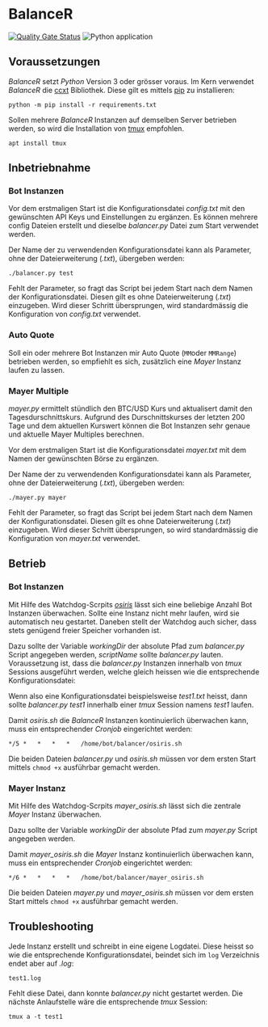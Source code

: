 # BalanceR
[![Quality Gate Status](https://sonarcloud.io/api/project_badges/measure?project=RetGal_BalanceR&metric=alert_status)](https://sonarcloud.io/dashboard?id=RetGal_BalanceR)
![Python application](https://github.com/RetGal/BalanceR/workflows/Python%20application/badge.svg)

## Voraussetzungen

*BalanceR* setzt *Python* Version 3 oder grösser voraus.
Im Kern verwendet *BalanceR* die [ccxt](https://github.com/ccxt/ccxt) Bibliothek. Diese gilt es mittels [pip](https://pypi.org/project/pip/) zu installieren:

`python -m pip install -r requirements.txt`

Sollen mehrere *BalanceR* Instanzen auf demselben Server betrieben werden, so wird die Installation von [tmux](https://github.com/tmux/tmux/wiki) empfohlen.

`apt install tmux`

## Inbetriebnahme
### Bot Instanzen
Vor dem erstmaligen Start ist die Konfigurationsdatei *config.txt* mit den gewünschten API Keys und Einstellungen zu ergänzen.
Es können mehrere config Dateien erstellt und dieselbe *balancer.py* Datei zum Start verwendet werden.

Der Name der zu verwendenden Konfigurationsdatei kann als Parameter, ohne der Dateierweiterung (*.txt*), übergeben werden:

`./balancer.py test`

Fehlt der Parameter, so fragt das Script bei jedem Start nach dem Namen der Konfigurationsdatei. Diesen gilt es ohne Dateierweiterung (*.txt*) einzugeben. Wird dieser Schritt übersprungen, wird standardmässig die Konfiguration von *config.txt* verwendet.

### Auto Quote
Soll ein oder mehrere Bot Instanzen mir Auto Quote (`MM`oder `MMRange`) betrieben werden, so empfiehlt es sich, zusätzlich eine *Mayer* Instanz laufen zu lassen.

### Mayer Multiple
*mayer.py* ermittelt stündlich den BTC/USD Kurs und aktualisert damit den Tagesdurschnittskurs.
Aufgrund des Durschnittskurses der letzten 200 Tage und dem aktuellen Kurswert können die Bot Instanzen sehr genaue und aktuelle Mayer Multiples berechnen.

Vor dem erstmaligen Start ist die Konfigurationsdatei *mayer.txt* mit dem Namen der gewünschten Börse zu ergänzen.

Der Name der zu verwendenden Konfigurationsdatei kann als Parameter, ohne der Dateierweiterung (*.txt*), übergeben werden:

`./mayer.py mayer`

Fehlt der Parameter, so fragt das Script bei jedem Start nach dem Namen der Konfigurationsdatei. Diesen gilt es ohne Dateierweiterung (*.txt*) einzugeben. Wird dieser Schritt übersprungen, so wird standardmässig die Konfiguration von *mayer.txt* verwendet.

## Betrieb
### Bot Instanzen
Mit Hilfe des Watchdog-Scrpits *[osiris](https://github.com/RetGal/osiris)* lässt sich eine beliebige Anzahl Bot Instanzen überwachen.
Sollte eine Instanz nicht mehr laufen, wird sie automatisch neu gestartet. Daneben stellt der Watchdog auch sicher, dass stets genügend freier Speicher vorhanden ist.

Dazu sollte der Variable *workingDir* der absolute Pfad zum *balancer.py* Script angegeben werden, *scriptName* sollte *balancer.py* lauten.
Voraussetzung ist, dass die *balancer.py* Instanzen innerhalb von *tmux* Sessions ausgeführt werden, welche gleich heissen wie die entsprechende Konfigurationsdatei:

Wenn also eine Konfigurationsdatei beispielsweise *test1.txt* heisst, dann sollte *balancer.py test1* innerhalb einer *tmux* Session namens *test1* laufen.

Damit *osiris.sh* die *BalanceR*  Instanzen kontinuierlich überwachen kann, muss ein entsprechender *Cronjob* eingerichtet werden:

`*/5 *   *   *   *   /home/bot/balancer/osiris.sh`

Die beiden Dateien *balancer.py* und *osiris.sh* müssen vor dem ersten Start mittels `chmod +x` ausführbar gemacht werden.

### Mayer Instanz
Mit Hilfe des Watchdog-Scrpits *mayer_osiris.sh* lässt sich die zentrale *Mayer* Instanz überwachen.

Dazu sollte der Variable *workingDir* der absolute Pfad zum *mayer.py* Script angegeben werden.

Damit *mayer_osiris.sh* die *Mayer*  Instanz kontinuierlich überwachen kann, muss ein entsprechender *Cronjob* eingerichtet werden:

`*/6 *   *   *   *   /home/bot/balancer/mayer_osiris.sh`

Die beiden Dateien *mayer.py* und *mayer_osiris.sh* müssen vor dem ersten Start mittels `chmod +x` ausführbar gemacht werden.

## Troubleshooting

Jede Instanz erstellt und schreibt in eine eigene Logdatei. Diese heisst so wie die entsprechende Konfigurationsdatei, beindet sich im `log` Verzeichnis endet aber auf *.log*:

`test1.log`

Fehlt diese Datei, dann konnte *balancer.py* nicht gestartet werden.
Die nächste Anlaufstelle wäre die entsprechende *tmux* Session:

`tmux a -t test1`
